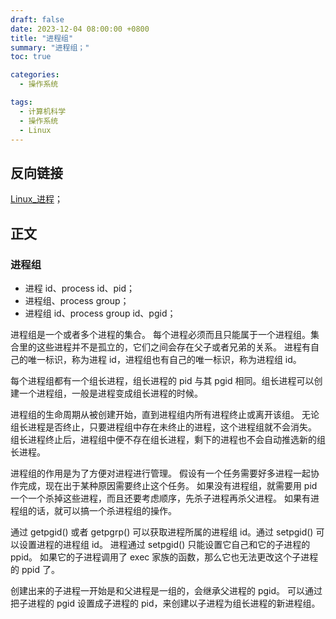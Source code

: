 ```yaml
---
draft: false
date: 2023-12-04 08:00:00 +0800
title: "进程组"
summary: "进程组；"
toc: true

categories:
  - 操作系统

tags:
  - 计算机科学
  - 操作系统
  - Linux
---
```


## 反向链接

[Linux_进程](/计算机/operating-system/linux/Linux_进程)；

## 正文

### 进程组

- 进程 id、process id、pid；
- 进程组、process group；
- 进程组 id、process group id、pgid；

进程组是一个或者多个进程的集合。
每个进程必须而且只能属于一个进程组。集合里的这些进程并不是孤立的，它们之间会存在父子或者兄弟的关系。
进程有自己的唯一标识，称为进程 id，进程组也有自己的唯一标识，称为进程组 id。

每个进程组都有一个组长进程，组长进程的 pid 与其 pgid 相同。组长进程可以创建一个进程组，一般是进程变成组长进程的时候。

进程组的生命周期从被创建开始，直到进程组内所有进程终止或离开该组。
无论组长进程是否终止，只要进程组中存在未终止的进程，这个进程组就不会消失。
组长进程终止后，进程组中便不存在组长进程，剩下的进程也不会自动推选新的组长进程。

进程组的作用是为了方便对进程进行管理。
假设有一个任务需要好多进程一起协作完成，现在出于某种原因需要终止这个任务。
如果没有进程组，就需要用 pid 一个一个杀掉这些进程，而且还要考虑顺序，先杀子进程再杀父进程。
如果有进程组的话，就可以搞一个杀进程组的操作。

通过 getpgid() 或者 getpgrp() 可以获取进程所属的进程组 id。通过 setpgid() 可以设置进程的进程组 id。
进程通过 setpgid() 只能设置它自己和它的子进程的 ppid。
如果它的子进程调用了 exec 家族的函数，那么它也无法更改这个子进程的 ppid 了。

创建出来的子进程一开始是和父进程是一组的，会继承父进程的 pgid。
可以通过把子进程的 pgid 设置成子进程的 pid，来创建以子进程为组长进程的新进程组。
